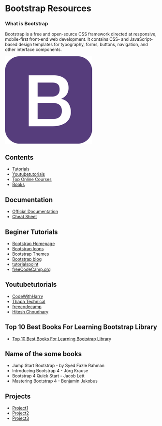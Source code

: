 # Bootstrap Resources
### What is Bootstrap
Bootstrap is a free and open-source CSS framework directed at responsive, mobile-first front-end web development. It contains CSS- and JavaScript-based design templates for typography, forms, buttons, navigation, and other interface components. 

![Bootstrap](https://raw.githubusercontent.com/github/explore/80688e429a7d4ef2fca1e82350fe8e3517d3494d/topics/bootstrap/bootstrap.png)<br>

## Contents

- [Tutorials](#beginer-tutorials)  
- [ Youtubetutorials](#beginer-tutorials)  
- [Top  Online Courses](#beginer-tutorials)   
- [Books](#beginer-tutorials)  


## Documentation
- [Official Documentation](https://getbootstrap.com/docs/4.5/getting-started/introduction/)  
- [Cheat Sheet](https://hackerthemes.com/bootstrap-cheatsheet/)


## Beginer Tutorials
- [Bootstrap Homepage ](https://getbootstrap.com/)  
- [Bootstrap Icons ](https://icons.getbootstrap.com/)  
- [Bootstrap Themes  ](https://themes.getbootstrap.com/)  
- [Bootstrap blog  ](https://blog.getbootstrap.com/)  
- [tutorialspoint ](https://www.tutorialspoint.com/bootstrap/index.htm)  
- [freeCodeCamp.org ](https://www.freecodecamp.org/news/tag/bootstrap-4/)



## Youtubetutorials
-  [CodeWithHarry](https://www.youtube.com/watch?v=vpAJ0s5S2t0&t=1464s)
-  [Thapa Technical](https://www.youtube.com/watch?v=Qb8DLdSYBAo) 
-  [freecodecamp](https://www.youtube.com/watch?v=RyTRgQ7k6QE) 
-  [Hitesh Choudhary](https://www.youtube.com/watch?v=hpM-hj2SV1Q)


## Top 10 Best Books For Learning Bootstrap Library
-  [ Top 10 Best Books For Learning  Bootstrap Library](https://whatpixel.com/top-10-bootstrap-books/)


## Name of the some books
- Jump Start Bootstrap - by Syed Fazle Rahman
- Introducing Bootstrap 4 - Jörg Krause
- Bootstrap 4 Quick Start - Jacob Lett
- Mastering Bootstrap 4 - Benjamin Jakobus



## Projects
- [Project1](https://www.youtube.com/watch?v=o5vKJmqXO_g) 
- [Project2](https://www.youtube.com/watch?v=Qb8DLdSYBAo&t=2s) 
- [Project3](https://www.youtube.com/watch?v=dgKSqz3it50)



